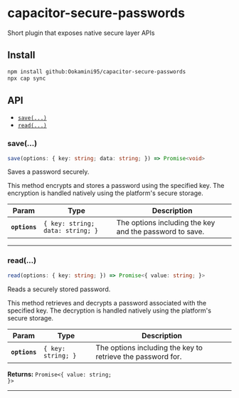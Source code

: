 # capacitor-secure-passwords

Short plugin that exposes native secure layer APIs

## Install

```bash
npm install github:Ookamini95/capacitor-secure-passwords
npx cap sync
```

## API

<docgen-index>

* [`save(...)`](#save)
* [`read(...)`](#read)

</docgen-index>

<docgen-api>
<!--Update the source file JSDoc comments and rerun docgen to update the docs below-->

### save(...)

```typescript
save(options: { key: string; data: string; }) => Promise<void>
```

Saves a password securely.

This method encrypts and stores a password using the specified key.
The encryption is handled natively using the platform's secure storage.

| Param         | Type                                        | Description                                             |
| ------------- | ------------------------------------------- | ------------------------------------------------------- |
| **`options`** | <code>{ key: string; data: string; }</code> | The options including the key and the password to save. |

--------------------


### read(...)

```typescript
read(options: { key: string; }) => Promise<{ value: string; }>
```

Reads a securely stored password.

This method retrieves and decrypts a password associated with the specified key.
The decryption is handled natively using the platform's secure storage.

| Param         | Type                          | Description                                                 |
| ------------- | ----------------------------- | ----------------------------------------------------------- |
| **`options`** | <code>{ key: string; }</code> | The options including the key to retrieve the password for. |

**Returns:** <code>Promise&lt;{ value: string; }&gt;</code>

--------------------

</docgen-api>
